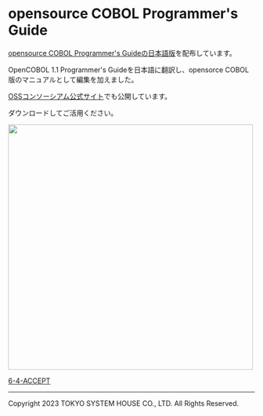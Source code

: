 # opensource COBOL Programmer's Guide

[opensource COBOL Programmer's Guideの日本語版](opensource%20COBOL%20Programmers%20Guide_20230817.pdf)を配布しています。

OpenCOBOL 1.1 Programmer's Guideを日本語に翻訳し、opensorce COBOL版のマニュアルとして編集を加えました。

[OSSコンソーシアム公式サイト](https://www.osscons.jp/)でも公開しています。

ダウンロードしてご活用ください。

[<img width="500" src="https://github-production-user-asset-6210df.s3.amazonaws.com/5810740/262879422-52d6363c-028f-43dc-b899-d06dff335845.png">](opensource%20COBOL%20Programmers%20Guide_20230817.pdf)

[6-4-ACCEPT](6-4-ACCEPT/6-4-1.md)

---
Copyright 2023 TOKYO SYSTEM HOUSE CO., LTD. All Rights Reserved.
